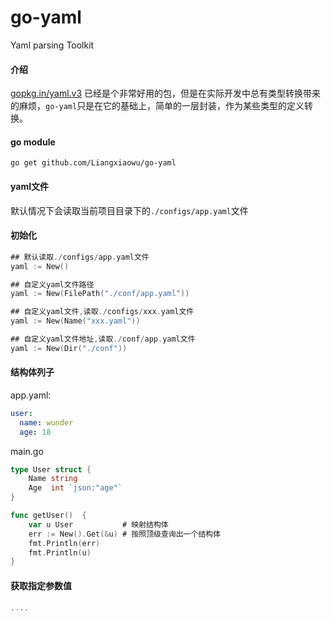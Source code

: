 # go-yaml
Yaml parsing Toolkit

#### 介绍
[gopkg.in/yaml.v3](https://pkg.go.dev/gopkg.in/yaml.v3#section-readme) 已经是个非常好用的包，但是在实际开发中总有类型转换带来的麻烦，`go-yaml`只是在它的基础上，简单的一层封装，作为某些类型的定义转换。

#### go module
```
go get github.com/Liangxiaowu/go-yaml
```


#### yaml文件
默认情况下会读取当前项目目录下的`./configs/app.yaml`文件

#### 初始化
```go
## 默认读取./configs/app.yaml文件
yaml := New()

## 自定义yaml文件路径
yaml := New(FilePath("./conf/app.yaml"))

## 自定义yaml文件,读取./configs/xxx.yaml文件
yaml := New(Name("xxx.yaml"))

## 自定义yaml文件地址,读取./conf/app.yaml文件
yaml := New(Dir("./conf"))
```
#### 结构体列子
app.yaml:
```yaml
user:
  name: wunder
  age: 18

```
main.go
```go
type User struct {
    Name string
    Age  int `json:"age"`
}

func getUser()  {
    var u User           # 映射结构体
    err := New().Get(&u) # 按照顶级查询出一个结构体
    fmt.Println(err)
    fmt.Println(u)
}
```

#### 获取指定参数值
```go
....
```
